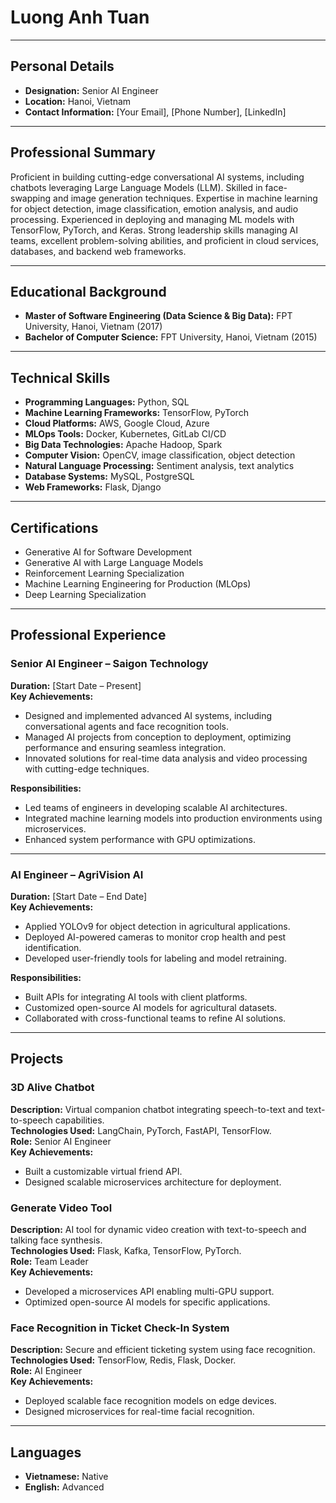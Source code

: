 # Luong Anh Tuan

---

## Personal Details
- **Designation:** Senior AI Engineer
- **Location:** Hanoi, Vietnam
- **Contact Information:** [Your Email], [Phone Number], [LinkedIn]

---

## Professional Summary
Proficient in building cutting-edge conversational AI systems, including chatbots leveraging Large Language Models (LLM). Skilled in face-swapping and image generation techniques. Expertise in machine learning for object detection, image classification, emotion analysis, and audio processing. Experienced in deploying and managing ML models with TensorFlow, PyTorch, and Keras. Strong leadership skills managing AI teams, excellent problem-solving abilities, and proficient in cloud services, databases, and backend web frameworks.

---

## Educational Background
- **Master of Software Engineering (Data Science & Big Data):** FPT University, Hanoi, Vietnam (2017)
- **Bachelor of Computer Science:** FPT University, Hanoi, Vietnam (2015)

---

## Technical Skills
- **Programming Languages:** Python, SQL
- **Machine Learning Frameworks:** TensorFlow, PyTorch
- **Cloud Platforms:** AWS, Google Cloud, Azure
- **MLOps Tools:** Docker, Kubernetes, GitLab CI/CD
- **Big Data Technologies:** Apache Hadoop, Spark
- **Computer Vision:** OpenCV, image classification, object detection
- **Natural Language Processing:** Sentiment analysis, text analytics
- **Database Systems:** MySQL, PostgreSQL
- **Web Frameworks:** Flask, Django

---

## Certifications
- Generative AI for Software Development
- Generative AI with Large Language Models
- Reinforcement Learning Specialization
- Machine Learning Engineering for Production (MLOps)
- Deep Learning Specialization

---

## Professional Experience

### Senior AI Engineer – Saigon Technology
**Duration:** [Start Date – Present]  
**Key Achievements:**
- Designed and implemented advanced AI systems, including conversational agents and face recognition tools.
- Managed AI projects from conception to deployment, optimizing performance and ensuring seamless integration.
- Innovated solutions for real-time data analysis and video processing with cutting-edge techniques.

**Responsibilities:**
- Led teams of engineers in developing scalable AI architectures.
- Integrated machine learning models into production environments using microservices.
- Enhanced system performance with GPU optimizations.

---

### AI Engineer – AgriVision AI
**Duration:** [Start Date – End Date]  
**Key Achievements:**
- Applied YOLOv9 for object detection in agricultural applications.
- Deployed AI-powered cameras to monitor crop health and pest identification.
- Developed user-friendly tools for labeling and model retraining.

**Responsibilities:**
- Built APIs for integrating AI tools with client platforms.
- Customized open-source AI models for agricultural datasets.
- Collaborated with cross-functional teams to refine AI solutions.

---

## Projects

### 3D Alive Chatbot
**Description:** Virtual companion chatbot integrating speech-to-text and text-to-speech capabilities.  
**Technologies Used:** LangChain, PyTorch, FastAPI, TensorFlow.  
**Role:** Senior AI Engineer  
**Key Achievements:**
- Built a customizable virtual friend API.
- Designed scalable microservices architecture for deployment.

### Generate Video Tool
**Description:** AI tool for dynamic video creation with text-to-speech and talking face synthesis.  
**Technologies Used:** Flask, Kafka, TensorFlow, PyTorch.  
**Role:** Team Leader  
**Key Achievements:**
- Developed a microservices API enabling multi-GPU support.
- Optimized open-source AI models for specific applications.

### Face Recognition in Ticket Check-In System
**Description:** Secure and efficient ticketing system using face recognition.  
**Technologies Used:** TensorFlow, Redis, Flask, Docker.  
**Role:** AI Engineer  
**Key Achievements:**
- Deployed scalable face recognition models on edge devices.
- Designed microservices for real-time facial recognition.

---

## Languages
- **Vietnamese:** Native
- **English:** Advanced
